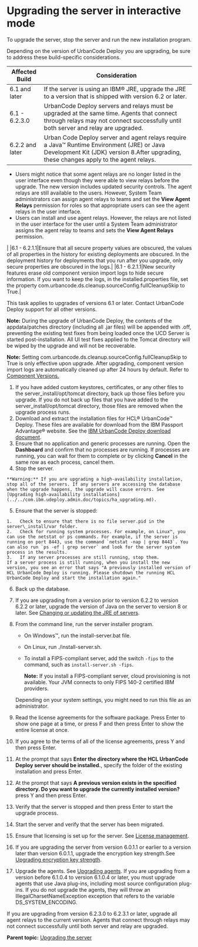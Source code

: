 # Upgrading the server in interactive mode

To upgrade the server, stop the server and run the new installation program.

Depending on the version of UrbanCode Deploy you are upgrading, be sure to address these build-specific considerations.

|Affected Build|Consideration|
|--------------|-------------|
|6.1 and later|If the server is using an IBM® JRE, upgrade the JRE to a version that is shipped with version 6.2 or later.|
|6.1 - 6.2.3.0|UrbanCode Deploy servers and relays must be upgraded at the same time. Agents that connect through relays may not connect successfully until both server and relay are upgraded.|
|6.2.2 and later|Urban Code Deploy server and agent relays require a Java™ Runtime Environment \(JRE\) or Java Development Kit \(JDK\) version 8.After upgrading, these changes apply to the agent relays.

-   Users might notice that some agent relays are no longer listed in the user interface even though they were able to view relays before the upgrade. The new version includes updated security controls. The agent relays are still available to the users. However, System Team administrators can assign agent relays to teams and set the **View Agent Relays** permission for roles so that appropriate users can see the agent relays in the user interface.
-   Users can install and use agent relays. However, the relays are not listed in the user interface for the user until a System Team administrator assigns the agent relay to teams and sets the **View Agent Relays** permission.

|
|6.1 - 6.2.1.1|Ensure that all secure property values are obscured, the values of all properties in the history for existing deployments are obscured. In the deployment history for deployments that you run after you upgrade, only secure properties are obscured in the logs.|
|6.1 - 6.2.1.1|New security features erase old component version import logs to hide secure information. If you want to keep the logs, in the installed.properties file, set the property com.urbancode.ds.cleanup.sourceConfig.fullCleanupSkip to True.|

This task applies to upgrades of versions 6.1 or later. Contact UrbanCode Deploy support for all other versions.

**Note:** During the upgrade of UrbanCode Deploy, the contents of the appdata/patches directory \(including all .jar files\) will be appended with .off, preventing the existing test fixes from being loaded once the UCD Server is started post-installation. All UI test fixes applied to the Tomcat directory will be wiped by the upgrade and will not be recoverable.

**Note:** Setting com.urbancode.ds.cleanup.sourceConfig.fullCleanupSkip to True is only effective upon upgrade. After upgrading, component version import logs are automatically cleaned up after 24 hours by default. Refer to [Component Versions.](https://www.ibm.com/support/knowledgecenter/SS4GSP_7.0.0/com.ibm.udeploy.doc/topics/comp_version.html)

1.   If you have added custom keystores, certificates, or any other files to the server\_install/opt/tomcat directory, back up those files before you upgrade. If you do not back up files that you have added to the server\_install/opt/tomcat directory, those files are removed when the upgrade process runs. 
2.   Download and extract the installation files for HCL® UrbanCode™ Deploy. These files are available for download from the IBM Passport Advantage® website. See the [IBM UrbanCode Deploy download document](https://www.ibm.com/software/passportadvantage/pao_customer.html). 
3.   Ensure that no application and generic processes are running. Open the **Dashboard** and confirm that no processes are running. If processes are running, you can wait for them to complete or by clicking **Cancel** in the same row as each process, cancel them.
4.   Stop the server. 

    **Warning:** If you are upgrading a high-availability installation, stop all of the servers. If any servers are accessing the database when the upgrade happens, the upgrade will cause errors. See [Upgrading high-availability installations](../../com.ibm.udeploy.admin.doc/topics/ha_upgrading.md).

5.   Ensure that the server is stopped: 

    1.   Check to ensure that there is no file server.pid in the server\_install/var folder. 
    2.   Check for running system processes. For example, on Linux™, you can use the netstat or ps commands. For example, if the server is running on port 8443, use the command `netstat -nap | grep 8443`. You can also run `ps -ef | grep server` and look for the server system process in the results.
    3.   If any server processes are still running, stop them. 
    If a server process is still running, when you install the new version, you see an error that says "A previously installed version of HCL UrbanCode Deploy is running. Please shutdown the running HCL UrbanCode Deploy and start the installation again."

6.   Back up the database. 
7.   If you are upgrading from a version prior to version 6.2.2 to version 6.2.2 or later, upgrade the version of Java on the server to version 8 or later. See [Changing or updating the JRE of servers](../../com.ibm.udeploy.doc/topics/jre_change.md).
8.  From the command line, run the server installer program. 

    -   On Windows™, run the install-server.bat file.
    -   On Linux, run ./install-server.sh.
    -   To install a FIPS-compliant server, add the switch `-fips` to the command, such as `install-server.sh -fips`.

        **Note:** If you install a FIPS-compliant server, cloud provisioning is not available. Your JVM connects to only FIPS 140-2 certified IBM providers.

    Depending on your system settings, you might need to run this file as an administrator.

9.  Read the license agreements for the software package. Press Enter to show one page at a time, or press F and then press Enter to show the entire license at once.
10. If you agree to the terms of all of the license agreements, press Y and then press Enter.
11. At the prompt that says **Enter the directory where the HCL UrbanCode Deploy server should be installed.**, specify the folder of the existing installation and press Enter.
12. At the prompt that says **A previous version exists in the specified directory. Do you want to upgrade the currently installed version?** press Y and then press Enter.
13. Verify that the server is stopped and then press Enter to start the upgrade process.
14. Start the server and verify that the server has been migrated. 
15.  Ensure that licensing is set up for the server. See [License management](../../com.ibm.udeploy.doc/topics/licenseManage.md).
16. If you are upgrading the server from version 6.0.1.1 or earlier to a version later than version 6.0.1.1, upgrade the encryption key strength.See [Upgrading encryption key strength](upgrade_key_strength.md).
17.  Upgrade the agents. See [Upgrading agents](upgradeAgents.md). If you are upgrading from a version before 6.1.0.4 to version 6.1.0.4 or later, you must upgrade agents that use Java plug-ins, including most source configuration plug-ins. If you do not upgrade the agents, they will throw an IllegalCharsetNameException exception that refers to the variable DS\_SYSTEM\_ENCODING.

If you are upgrading from version 6.2.3.0 to 6.2.3.1 or later, upgrade all agent relays to the current version. Agents that connect through relays may not connect successfully until both server and relay are upgraded.

**Parent topic:** [Upgrading the server](../../com.ibm.udeploy.install.doc/topics/upgradeInstall.md)

